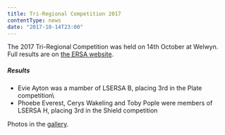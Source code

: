 ```yaml
---
title: Tri-Regional Competition 2017
contentType: news
date: "2017-10-14T23:00"
---
```


The 2017 Tri-Regional Competition was held on 14th October at Welwyn. Full results are on
[the ERSA website](http://www.ersa.co.uk/sites/default/files/racing/results/2017/2017_223_15.pdf).

##### Results
* Evie Ayton was a mamber of LSERSA B, placing 3rd in the Plate competition\
* Phoebe Everest, Cerys Wakeling and Toby Pople were members of LSERSA H, placing 3rd in the Shield
competition

Photos in the [gallery](/gallery/2017/171014_triregional).